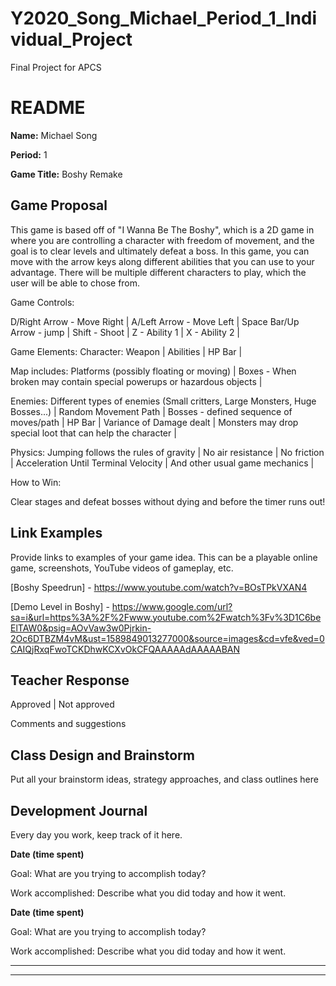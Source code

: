 # Y2020_Song_Michael_Period_1_Individual_Project
Final Project for APCS
# README #

**Name:**	Michael Song

**Period:**	1

**Game Title:** Boshy Remake

## Game Proposal ##

This game is based off of "I Wanna Be The Boshy", which is a 2D game in where you are controlling a character with freedom of movement,
and the goal is to clear levels and ultimately defeat a boss. In this game, you can move with the arrow keys
along different abilities that you can use to your advantage. There will be multiple different characters to play, which 
the user will be able to chose from.

Game Controls:

D/Right Arrow - Move Right |
A/Left Arrow - Move Left | 
Space Bar/Up Arrow - jump | 
Shift - Shoot | 
Z - Ability 1 | 
X - Ability 2 | 

Game Elements:
Character:
Weapon | 
Abilities | 
HP Bar | 

Map includes:
Platforms (possibly floating or moving) | 
Boxes - When broken may contain special powerups or hazardous objects | 

Enemies:
Different types of enemies (Small critters, Large Monsters, Huge Bosses...) | 
Random Movement Path | 
Bosses - defined sequence of moves/path | 
HP Bar | 
Variance of Damage dealt | 
Monsters may drop special loot that can help the character | 

Physics:
Jumping follows the rules of gravity | 
No air resistance | 
No friction | 
Acceleration Until Terminal Velocity | 
And other usual game mechanics | 

How to Win:

Clear stages and defeat bosses without dying and before the timer
runs out!

## Link Examples ##
Provide links to examples of your game idea.  This can be a playable online game, screenshots, YouTube videos of gameplay, etc.

[Boshy Speedrun] - https://www.youtube.com/watch?v=BOsTPkVXAN4

[Demo Level in Boshy] - https://www.google.com/url?sa=i&url=https%3A%2F%2Fwww.youtube.com%2Fwatch%3Fv%3D1C6beElTAW0&psig=AOvVaw3w0Pjrkin-2Oc6DTBZM4vM&ust=1589849013277000&source=images&cd=vfe&ved=0CAIQjRxqFwoTCKDhwKCXvOkCFQAAAAAdAAAAABAN

## Teacher Response ##

Approved | Not approved

Comments and suggestions

## Class Design and Brainstorm ##

Put all your brainstorm ideas, strategy approaches, and class outlines here

## Development Journal ##

Every day you work, keep track of it here.

**Date (time spent)**

Goal:  What are you trying to accomplish today?

Work accomplished:  Describe what you did today and how it went.

**Date (time spent)**

Goal:  What are you trying to accomplish today?

Work accomplished:  Describe what you did today and how it went.

***
***
